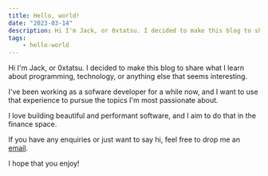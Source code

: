 ```yaml
---
title: Hello, world!
date: "2023-03-14"
description: Hi I'm Jack, or 0xtatsu. I decided to make this blog to share what I learn about programming, technology, or anything else that seems interesting. 
tags:
    - hello-world
---
```


Hi I'm Jack, or 0xtatsu. I decided to make this blog to share what I learn about programming, technology, or anything else that seems interesting. 

I've been working as a sofware developer for a while now, and I want to use that experience to pursue the topics I'm most passionate about. 

I love building beautiful and performant software, and I aim to do that in the finance space. 

If you have any enquiries or just want to say hi, feel free to drop me an [email](mailto:tatsu@protonmail.com).

I hope that you enjoy!